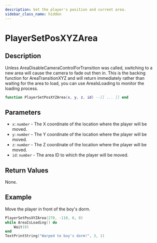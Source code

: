 ```yaml
---
description: Set the player's position and current area.
sidebar_class_name: hidden
---
```


# PlayerSetPosXYZArea

## Description

Unless AreaDisableCameraControlForTransition was called, switching to a new area will cause the camera to fade out then in.
This is the backing function for AreaTransitionXYZ and will return immediately rather than waiting for the area to load, you can use AreaIsLoading to monitor the loading process.

```lua
function PlayerSetPosXYZArea(x, y, z, id) --[[ ... ]] end
```

## Parameters

- `x`: _`number`_ - The X coordinate of the location where the player will be moved.
- `y`: _`number`_ - The Y coordinate of the location where the player will be moved.
- `z`: _`number`_ - The Z coordinate of the location where the player will be moved.
- `id`: _`number`_ - The area ID to which the player will be moved.

## Return Values

None.

## Example

Move the player in front of the boy's dorm.

```lua
PlayerSetPosXYZArea(270, -110, 6, 0)
while AreaIsLoading() do
	Wait(0)
end
TextPrintString("Warped to boy's dorm!", 3, 1)
```

